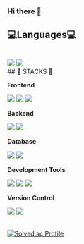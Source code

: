 ### Hi there 👋

## 💻Languages💻
<br>
  <div>
     <img src="https://img.shields.io/badge/Java-007396?style=for-the-badge&logo=Java&logoColor=white"> 
     <img src="https://img.shields.io/badge/c-A8B9CC?style=for-the-badge&logo=c&logoColor=white"> 
  </div>    
  ## 🔨 STACKS 🔨
<div style="display:flex; flex-direction:column; align-items:flex-start;">
     <!-- Frontend -->
    <p><strong>Frontend</strong></p>
    <div>
        <img src="https://img.shields.io/badge/html5-E34F26?style=flat-square&logo=html5&logoColor=white"> 
        <img src="https://img.shields.io/badge/css-1572B6?style=flat-square&logo=css3&logoColor=white">
        <img src="https://img.shields.io/badge/javascript-F7DF1E?style=flat-square&logo=javascript&logoColor=black"> 
       <!-- <img src="https://img.shields.io/badge/bootstrap-7952B3?style=flat-square&logo=bootstrap&logoColor=white">-->
    </div>
    <!-- Backend -->
    <p><strong>Backend</strong></p>
    <div>
        <img src="https://img.shields.io/badge/spring-6DB33F?style=for-the-badge&logo=spring&logoColor=white">
        <img src="https://img.shields.io/badge/Spring Boot-6DB33F?style=for-the-badge&logo=spring boot&logoColor=white"> 
    </div>
    <!-- Database -->
    <p><strong>Database</strong></p>
    <div>
        <img src="https://img.shields.io/badge/mariadb-003545?style=for-the-badge&logo=mariadb&logoColor=white"> 
        <img src="https://img.shields.io/badge/mysql-4479A1?style=for-the-badge&logo=mysql&logoColor=white"> 
       <!--  <img src="https://img.shields.io/badge/firebase-FFCA28?style=for-the-badge&logo=firebase&logoColor=white"> -->
    </div>
    <!-- Server -->
   <p><strong>Development Tools</strong></p>
    <div>
        <img src="https://img.shields.io/badge/intellijidea-000000?style=for-the-badge&logo=intellijidea&logoColor=black"> 
        <img src="https://img.shields.io/badge/visualstudiocode-007ACC?style=for-the-badge&logo=visualstudiocode&logoColor=black">
        <img src="https://img.shields.io/badge/androidstudio-3DDC84?style=for-the-badge&logo=androidstudio&logoColor=white"> 
    </div>
       <p><strong>Version Control</strong></p>
    <div>
        <img src="https://img.shields.io/badge/git-F05032?style=for-the-badge&logo=git&logoColor=white">
         <img src="https://img.shields.io/badge/github-181717?style=for-the-badge&logo=github&logoColor=white"> 
</div><br>
</div>
  
[![Solved.ac Profile](http://mazassumnida.wtf/api/v2/generate_badge?boj=200sein)](https://solved.ac/200sein/)<br>
<!--![Anurag's GitHub stats](https://github-readme-stats.vercel.app/api?username=fkausajrrl&show_icons=true&theme=radical)-->
